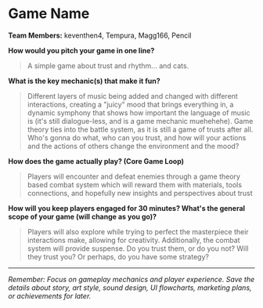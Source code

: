 # Game Name

**Team Members:** keventhen4, Tempura, Magg166, Pencil

**How would you pitch your game in one line?**
> A simple game about trust and rhythm... and cats.

**What is the key mechanic(s) that make it fun?**
> Different layers of music being added and changed with different interactions, creating a "juicy" mood that brings everything in, a dynamic symphony that shows how important the language of music is (it's still dialogue-less, and is a game mechanic muehehehe). Game theory ties into the battle system, as it is still a game of trusts after all. Who's gonna do what, who can you trust, and how will your actions and the actions of others change the environment and the mood?

**How does the game actually play? (Core Game Loop)**
> Players will encounter and defeat enemies through a game theory based combat system which will reward them with materials, tools connections, and hopefully new insights and perspectives about trust

**How will you keep players engaged for 30 minutes? What's the general scope of your game (will change as you go)?**
> Players will also explore while trying to perfect the masterpiece their interactions make, allowing for creativity. Additionally, the combat system will provide suspense. Do you trust them, or do you not? Will they trust you? Or perhaps, do you have some strategy?

---
*Remember: Focus on gameplay mechanics and player experience. Save the details about story, art style, sound design, UI flowcharts, marketing plans, or achievements for later.*
